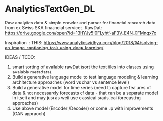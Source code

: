 # AnalyticsTextGen_DL

Raw analytics data & simple crawler and parser for financial research data from ex Swiss SKA finaancial services.
RawDat:
https://drive.google.com/open?id=13HYJy5I0FLyhtf-aF3V_E4N_CFMnqx7o

Inspiration..:
THIS: https://www.analyticsvidhya.com/blog/2018/04/solving-an-image-captioning-task-using-deep-learning/


IDEAS / TODO:
1. smart sorting of available rawDat (sort the text files into classes using avaiable metadata).
2. Build a generative language model to test language modeling & learning architecture approaches (word vs char vs sentence level)
3. Build a generative model for time series (need to capture features of data & not necessarely forecasts of data - that can be a separate model in itself and may just as well use classical statistical forecasting approaches)
3. Use above model (Encoder /Decoder) or come up with improvements (GAN appraoch)



